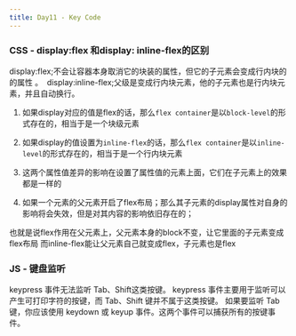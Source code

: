 ```yaml
---
title: Day11 - Key Code
---
```



### CSS - display:flex 和display: inline-flex的区别
display:flex;不会让容器本身取消它的块装的属性，但它的子元素会变成行内块的的属性 。 
display:inline-flex;父级是变成行内块元素，他的子元素也是行内块元素，并且自动换行。

1. 如果display对应的值是flex的话，那么`flex container`是以`block-level`的形式存在的，相当于是一个块级元素
    
2. 如果display的值设置为`inline-flex`的话，那么`flex container`是以`inline-level`的形式存在的，相当于是一个行内块元素
    
3. 这两个属性值差异的影响在设置了属性值的元素上面，它们在子元素上的效果都是一样的
    
4. 如果一个元素的父元素开启了flex布局；那么其子元素的display属性对自身的影响将会失效，但是对其内容的影响依旧存在的；

也就是说flex作用在父元素上，父元素本身的block不变，让它里面的子元素变成flex布局
而inline-flex能让父元素自己就变成flex，子元素也是flex

### JS - 键盘监听
keypress 事件无法监听 Tab、Shift这类按键。 keypress 事件主要用于监听可以产生可打印字符的按键，而 Tab、Shift 键并不属于这类按键。
如果要监听 Tab 键，你应该使用 keydown 或 keyup 事件。这两个事件可以捕获所有的按键事件。